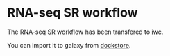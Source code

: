 # RNA-seq SR workflow

The RNA-seq SR workflow has been transfered to [iwc](https://github.com/galaxyproject/iwc/tree/main/workflows/transcriptomics/rnaseq-sr).

You can import it to galaxy from [dockstore](https://dockstore.org/workflows/github.com/iwc-workflows/rnaseq-sr/main:main?tab=info).
